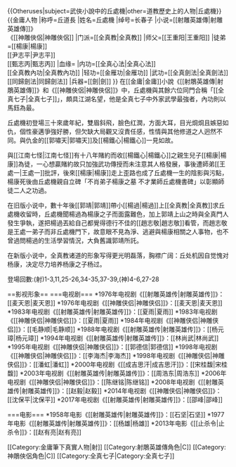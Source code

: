 {{Otheruses|subject=武俠小說中的丘處機|other=道教歷史上的人物|丘處機}}
{{金庸人物
|称呼=丘道長
|姓名=丘處機
|绰号=长春子
|小说=[[射雕英雄傳|射雕英雄傳]]》<br>《[[神雕俠侶|神雕俠侶]]
|门派=[[全真教|全真教]]
|师父=[[王重阳|王重阳]]
|徒弟=[[楊康|楊康]]<br>[[尹志平|尹志平]]<br>[[甄志丙|甄志丙]]
|血缘=
|内功=[[全真心法|全真心法]]<br>[[全真教內功|全真教內功]]
|轻功=[[金雁功|金雁功]]
|武功=[[全真劍法|全真劍法]]<br>[[同歸劍法|同歸劍法]]
|兵器=[[劍|劍]]
}}
在[[金庸|金庸]]小說《[[射鵰英雄傳|射鵰英雄傳]]》和《[[神雕俠侶|神雕俠侶]]》中，丘處機與其餘六位同門合稱「[[全真七子|全真七子]]」，頗具江湖名望，他是全真七子中外家武學最強者，內功則以馬鈺為最。

丘處機初登場三十來歲年紀，雙眉斜飛，臉色红潤，方面大耳，目光烔烔且嫉惡如仇，個性豪邁爭強好勝，但欠缺大局觀又沒責任感，性情與其他修道之人迥然不同。與仇金的[[郭嘯天|郭嘯天]]及[[楊鐵心|楊鐵心]]一見如故。

與[[江南七怪|江南七怪]]有十八年賭約而收[[楊鐵心|楊鐵心]]之親生兒子[[楊康|楊康]]為徒，一心想贏賭約故只加強武功傳授而未注意其人格發展，事後遭師弟[[王處一|王處一]]批評，後來[[楊康|楊康]]走上歪路也成了丘處機一生的陰影與污點，楊康死後由丘處機親自立碑「不肖弟子楊康之墓 不才業師丘處機書碑」以彰顯師徒二人之功過。

在旧版小说中，數十年後[[郭靖|郭靖]]帶小[[楊過|楊過]]上[[全真教|全真教]]求丘處機收留時，丘處機聞楊過為楊康之子而面露難色，加上郭靖上山之時與全真門人發生爭執，遂把楊過丟給自己都覺得德行不佳的[[趙志敬|趙志敬]]看管，而趙志敬是王處一弟子而非丘處機門下，故意眼不見為淨、逃避與楊康相關之人事物，也不曾過問楊過的生活學習情況，大負舊識郭靖所託。

在新版小说中，全真教诸道的形象写得更光明磊落，胸襟广阔：丘处机因自觉愧对杨康，决定尽力培养杨康之子杨过。

登場回數:(射)1-3,11,25-26,34-35,37-39,(神)4-6,27-28

==影视形象==
===电视剧===
*1976年电视剧《[[射雕英雄传|射雕英雄传]]》：[[麦天恩|麦天恩]]
*1976年电视剧《[[神雕侠侣|神雕侠侣]]》：[[麦天恩|麦天恩]]
*1983年电视剧《[[射雕英雄传|射雕英雄传]]》：[[夏雨|夏雨]]
*1983年电视剧《[[神雕侠侣|神雕侠侣]]》：[[夏雨|夏雨]]
*1984年电视剧《[[神雕侠侣|神雕侠侣]]》：[[毛静顺|毛静顺]]
*1988年电视剧《[[射雕英雄传|射雕英雄传]]》：[[杨元璋|杨元璋]]
*1994年电视剧《[[射雕英雄传|射雕英雄传]]》：[[林尚武|林尚武]]
*1995年电视剧《[[神雕侠侣|神雕侠侣]]》：[[郭德信|郭德信]]
*1998年电视剧《[[神雕侠侣|神雕侠侣]]》：[[李海杰|李海杰]]
*1998年电视剧《[[神雕侠侣|神雕侠侣]]》：[[潘虹|潘虹]]
*2000年电视剧《[[成吉思汗|成吉思汗]]》：[[宋桂馥|宋桂馥]]
*2003年电视剧《[[射雕英雄传|射雕英雄传]]》：[[周浩东|周浩东]]
*2006年电视剧《[[神雕侠侣|神雕侠侣]]》：[[陈继铭|陈继铭]]
*2008年电视剧《[[射雕英雄传|射雕英雄传]]》：[[赵毅|赵毅]]
*2014年电视剧《[[神雕侠侣|神雕侠侣]]》：[[沈保平|沈保平]]
*2017年电视剧《[[射雕英雄传|射雕英雄传]]》：[[邵峰|邵峰]]

===电影===
*1958年电影《[[射雕英雄传|射雕英雄传]]》：[[石坚|石坚]]
*1977年电影《[[射雕英雄传|射雕英雄传]]》：[[杨雄|杨雄]]
*2013年电影《[[止杀令|止杀令]]》：[[赵有亮|赵有亮]]

[[Category:金庸筆下真實人物|射]]
[[Category:射鵰英雄傳角色|C]]
[[Category:神鵰俠侶角色|C]]
[[Category:全真七子|Category:全真七子]]
